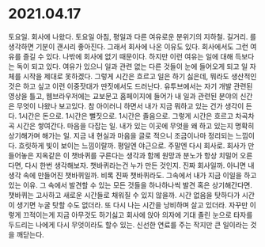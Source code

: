 # 2021.04.17

토요일. 회사에 나왔다.
토요일 아침, 평일과 다른 여유로운 분위기의 지하철. 길거리. 를 생각하면 기분이 괜시리 좋아진다.
그래서 회사에 나온 이유도 있다.
회사에서도 그런 여유를 즐길 수 있다. 나밖에 회사에 없기 때문이다.
하지만 이런 여유는 일에 대해 득보다는 독이 되고 있다.
여유가 있으니 일과 관련 없는 다른 것들이 눈에 들어오게 되고 일 자체를 시작을 제대로 못하겠다.
그렇게 시간은 흐르고 일은 하기 싫은데, 뭐라도 생산적인 것은 하고 싶고 이런 이중잣대가 딴짓에서도 드러난다.
유투브에서는 자기 개발 관련된 영상을 틀고, 웹브라우저에는 교보문고 홈페이지에 들어가 내 일과 관련된 분야의 신간은 무엇이 나왔나 보고있다.
참 아이러니 하면서 내가 지금 뭐하고 있는 건가 생각이 든다.
1시간은 돈으로.
1시간은 뻘짓으로.
1시간은 졸음으로.
그렇게 시간은 흐르고 차곡차곡 시간은 쌓여간다.
마음을 다잡는 일. 내가 있는 이곳에 무엇을 왜 하고 있는지 명확히 상기해가며 해가는 일.
지금 내 현실과 마음을 글로 적으니 조금이나마 정리되는 느낌이다. 흐릿하게 빛이 보이는 느낌이랄까.
평일엔 야근으로.
주말엔 다시 회사로.
회사가 만들어놓은 지옥같은 이 챗바퀴를 구른다는 생각과 함께 원망과 분노가 항상 치밀어 오른다면,
다시 한번 생각해보자.
챗바퀴라는건 누가 만든 것인지. 진짜 회사일까. 아니면 내 생각 속에 만들어진 챗바퀴일까.
비록 진짜 챗바퀴라도. 그속에서 내가 지금 이일을 하고 있는 이유. 그 속에서 발견할 수 있는 모든 것들을 하나하나씩 발견 혹은 상기해간다면.
챗바퀴는 고사하고 새로운 시간들로 채워질 수 있지 않을까.
시간 없음을 탓하다가 시간이 생기면 누굴 탓할 수도 없더라.
또 다시 나는 시간을 낭비하며 살고 있더라.
자꾸만 이렇게 끄적이는게 지금 아무것도 하기싫고 회사에 앉아 의자에 기대 졸린 눈으로 타자를 두드리는 나에게 다시 무엇이라도 할수 있는.
신선한 연료를 주는 작지만 큰 일이라는 것을 깨닫는다.
